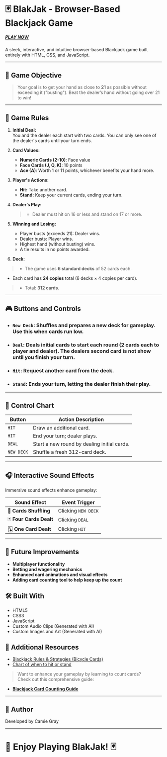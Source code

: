 # 🃏 BlakJak - Browser-Based Blackjack Game 
##### [PLAY NOW](https://camiegray.github.io/seb-224/seb224/projects/blakjak/)

A sleek, interactive, and intuitive browser-based Blackjack game built entirely with HTML, CSS, and JavaScript.

---

## 🚩 Game Objective

> Your goal is to get your hand as close to **21** as possible without exceeding it ("busting"). Beat the dealer’s hand without going over 21 to win!

---

## 📜 Game Rules

1. **Initial Deal:**  
   You and the dealer each start with two cards. You can only see one of the dealer's cards until your turn ends.


2. **Card Values:**  
   - **Numeric Cards (2-10)**: Face value  
   - **Face Cards (J, Q, K)**: 10 points  
   - **Ace (A)**: Worth 1 or 11 points, whichever benefits your hand more.


3. **Player's Actions:**  
   - **Hit:** Take another card.  
   - **Stand:** Keep your current cards, ending your turn.


4. **Dealer’s Play:**  
   > - Dealer must hit on 16 or less and stand on 17 or more.


5. **Winning and Losing:**  
   - Player busts (exceeds 21): Dealer wins.  
   - Dealer busts: Player wins.  
   - Highest hand (without busting) wins.  
   - A tie results in no points awarded.


6. **Deck:**  
  > - The game uses **6 standard decks** of 52 cards each.  
   - Each card has **24 copies** total (6 decks × 4 copies per card).  
  > - Total: **312 cards**.

---
## **🎮 Buttons and Controls**

- ### `New Deck`: Shuffles and prepares a new deck for gameplay. Use this when cards run low.
- ### `Deal`: Deals initial cards to start each round (2 cards each to player and dealer). The dealers second card is not show until you finish your turn.
- ### `Hit`: Request another card from the deck.
-  ### `Stand`: Ends your turn, letting the dealer finish their play.

---
## 📌 Control Chart

| Button       | Action Description                           |
|--------------|----------------------------------------------|
| `HIT`      | Draw an additional card.                     |
| `HIT`    | End your turn; dealer plays.                 |
| `DEAL`     | Start a new round by dealing initial cards.  |
| `NEW DECK` | Shuffle a fresh 312-card deck.               |

---

## 🎧 Interactive Sound Effects

Immersive sound effects enhance gameplay:

| Sound Effect            | Event Trigger                |
|-------------------------|------------------------------|
| 🔀 **Cards Shuffling**  | Clicking `NEW DECK`   |
| 🃏 **Four Cards Dealt** | Clicking `DEAL`          |
| 🂡 **One Card Dealt**   | Clicking `HIT`           |

---
## 🚀 Future Improvements

- **Multiplayer functionality**
- **Betting and wagering mechanics**
- **Enhanced card animations and visual effects**
- **Adding card counting tool to help keep up the count**

## 🛠 Built With

- HTML5
- CSS3
- JavaScript
- Custom Audio Clips (Generated with AI)
- Custom Images and Art (Generated with AI)

## 📖 Additional Resources
- [Blackjack Rules & Strategies (Bicycle Cards)](https://bicyclecards.com/how-to-play/blackjack)
- [Chart of when to hit or stand](https://www.blackjackapprenticeship.com/blackjack-strategy-charts/)

> Want to enhance your gameplay by learning to count cards?  
Check out this comprehensive guide:

- [**Blackjack Card Counting Guide**](https://www.blackjackapprenticeship.com/how-to-count-cards/)  
---
## 👤 Author
Developed by Camie Gray 

---
# 🌟 Enjoy Playing BlakJak! 🃏
